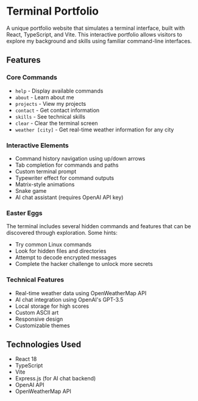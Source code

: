 # Terminal Portfolio

A unique portfolio website that simulates a terminal interface, built with React, TypeScript, and Vite. This interactive portfolio allows visitors to explore my background and skills using familiar command-line interfaces.

## Features

### Core Commands

-   `help` - Display available commands
-   `about` - Learn about me
-   `projects` - View my projects
-   `contact` - Get contact information
-   `skills` - See technical skills
-   `clear` - Clear the terminal screen
-   `weather [city]` - Get real-time weather information for any city

### Interactive Elements

-   Command history navigation using up/down arrows
-   Tab completion for commands and paths
-   Custom terminal prompt
-   Typewriter effect for command outputs
-   Matrix-style animations
-   Snake game
-   AI chat assistant (requires OpenAI API key)

### Easter Eggs

The terminal includes several hidden commands and features that can be discovered through exploration. Some hints:

-   Try common Linux commands
-   Look for hidden files and directories
-   Attempt to decode encrypted messages
-   Complete the hacker challenge to unlock more secrets

### Technical Features

-   Real-time weather data using OpenWeatherMap API
-   AI chat integration using OpenAI's GPT-3.5
-   Local storage for high scores
-   Custom ASCII art
-   Responsive design
-   Customizable themes

## Technologies Used

-   React 18
-   TypeScript
-   Vite
-   Express.js (for AI chat backend)
-   OpenAI API
-   OpenWeatherMap API
